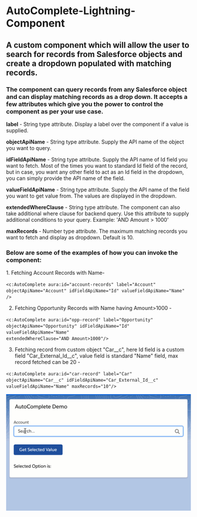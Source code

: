 # AutoComplete-Lightning-Component
<h2>A custom component which will allow the user to search for records from Salesforce objects and create a dropdown populated with matching records.</h2>

<h3>The component can query records from any Salesforce object and can display matching records as a drop down. It accepts a few attributes which give you the power to control the component as per your use case.</h3>

<strong>label</strong> - String type attribute. Display a label over the component if a value is supplied.

<strong>objectApiName</strong> - String type attribute. Supply the API name of the object you want to query.

<strong>idFieldApiName</strong> - String type attribute. Supply the API name of Id field you want to fetch. Most of the times you want to standard Id field of the record, but in case, you want any other field to act as an Id field in the dropdown, you can simply provide the API name of the field.

<strong>valueFieldApiName</strong> - String type attribute. Supply the API name of the field you want to get value from. The values are displayed in the dropdown.

<strong>extendedWhereClause</strong> - String type attribute. The component can also take additional where clause for backend query. Use this attribute to supply additional conditions to your query. Example:
'AND Amount > 1000'

<strong>maxRecords</strong> - Number type attribute. The maximum matching records you want to fetch and display as dropdown. Default is 10.

<h3>Below are some of the examples of how you can invoke the component:</h3>
1. Fetching Account Records with Name-

<code><c:AutoComplete aura:id="account-records" label="Account" objectApiName="Account" idFieldApiName="Id" valueFieldApiName="Name" /></code>

2. Fetching Opportunity Records with Name having Amount>1000 -

<code><c:AutoComplete aura:id="opp-record" label="Opportunity" objectApiName="Opportunity" idFieldApiName="Id" valueFieldApiName="Name" extendedWhereClause="AND Amount>1000"/></code>

3. Fetching record from custom object "Car__c", here Id field is a custom field "Car_External_Id__c", value field is standard "Name" field, max record fetched can be 20 - 

<code><c:AutoComplete aura:id="car-record" label="Car" objectApiName="Car__c" idFieldApiName="Car_External_Id__c" valueFieldApiName="Name"  maxRecords="10"/></code>

![AutoComplete GIF](AutoComplete.gif)
